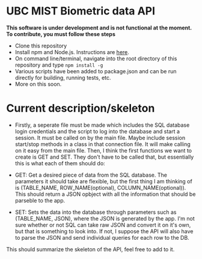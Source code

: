 # UBC MIST Biometric data API

**This software is under development and is not functional at the moment.**
**To contribute, you must follow these steps**

- Clone this repository
- Install npm and Node.js. Instructions are [here](https://docs.npmjs.com/downloading-and-installing-node-js-and-npm).
- On command line/terminal, navigate into the root directory of this repository and type `npm install -g`
- Various scripts have been added to package.json and can be run directly for building, running tests, etc.
- More on this soon.

# Current description/skeleton

- Firstly, a seperate file must be made which includes the SQL database login credentials and the script to
log into the database and start a session. It must be called on by the main file. Maybe include session start/stop
methods in a class in that connection file. It will make calling on it easy from the main file. Then, I think the
first functions we want to create is GET and SET. They don't have to be called that, but essentially this is what
each of them should do:

- GET: Get a desired piece of data from the SQL database. The parameters it should take are flexible, but the first
thing I am thinking of is (TABLE_NAME, ROW_NAME(optional), COLUMN_NAME(optional)). This should return a JSON opbject
with all the information that should be parseble to the app.

- SET: Sets the data into the database through parameters such as (TABLE_NAME, JSON), where the JSON is generated by
the app. I'm not sure whether or not SQL can take raw JSON and convert it on it's own, but that is something to look
into. If not, I suppose the API will also have to parse the JSON and send individual queries for each row to the DB.

This should summarize the skeleton of the API, feel free to add to it.
